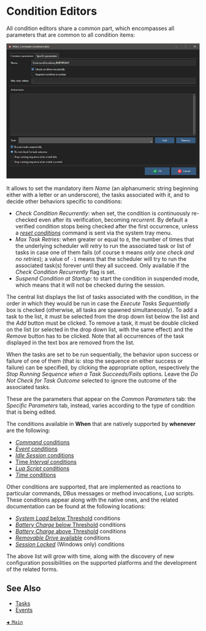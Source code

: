# Condition Editors

All condition editors share a common part, which encompasses all parameters that are common to all condition items:

![ConditionCommon](graphics/when-cond-common.png)

It allows to set the mandatory item _Name_ (an alphanumeric string beginning either with a letter or an underscore), the tasks associated with it, and to decide other behaviors specific to conditions:

* _Check Condition Recurrently_: when set, the condition is continuously re-checked even after its verification, becoming _recurrent_. By default a verified condition stops being checked after the first occurrence, unless a [_reset conditions_](tray.md) command is sent via the system tray menu.
* _Max Task Retries_: when greater or equal to `0`, the number of times that the underlying scheduler will _retry_ to run the associated task or list of tasks in case one of them fails (of course `0` means _only one check and no retries_); a value of `-1` means that the scheduler will try to run the associated task(s) forever until they all succeed. Only available if the _Check Condition Recurrently_ flag is set.
* _Suspend Condition at Startup_: to start the condition in suspended mode, which means that it will not be checked during the session.

The central list displays the list of tasks associated with the condition, in the order in which they would be run in case the _Execute Tasks Sequentially_ box is checked (otherwise, all tasks are spawned simultaneously). To add a task to the list, it must be selected from the drop down list below the list and the _Add_ button must be clicked. To remove a task, it must be double clicked on the list (or selected in the drop down list, with the same effect) and the _Remove_ button has to be clicked. Note that all occurrences of the task displayed in the text box are removed from the list.

When the tasks are set to be run sequentially, the behavior upon success or failure of one of them (that is: stop the sequence on either success or failure) can be specified, by clicking the appropriate option, respectively the _Stop Running Sequence when a Task Succeeds/Fails_ options. Leave the _Do Not Check for Task Outcome_ selected to ignore the outcome of the associated tasks.

These are the parameters that appear on the _Common Parameters_ tab: the _Specific Parameters_ tab, instead, varies according to the type of condition that is being edited.

The conditions available in **When** that are natively supported by **whenever** are the following:

* [_Command_ conditions](cond_actionrelated.md#command)
* [_Event_ conditions](cond_eventrelated.md)
* [_Idle Session_ conditions](cond_timerelated.md#idle-session)
* [Time _Interval_ conditions](cond_timerelated.md#interval)
* [_Lua Script_ conditions](cond_actionrelated.md#lua-script)
* [_Time_ conditions](cond_timerelated.md#time-specification)

Other conditions are supported, that are implemented as reactions to particular commands, DBus messages or method invocations, _Lua_ scripts. These conditions appear along with the native ones, and the related documentation can be found at the following locations:

* [_System Load_ below Threshold](cond_extra01.md#system-load) conditions
* [_Battery Charge_ below Threshold](cond_extra01.md#low-battery) conditions
* [_Battery Charge_ above Threshold](cond_extra01.md#charging-battery) conditions
* [_Removable Drive_ available](cond_extra01.md#removable-drives) conditions
* [_Session Locked_](cond_extra01.md#session-locked-windows) (Windows only) conditions

The above list will grow with time, along with the discovery of new configuration possibilities on the supported platforms and the development of the related forms.


## See Also

* [Tasks](tasks.md)
* [Events](events.md)


[`◀ Main`](main.md)
